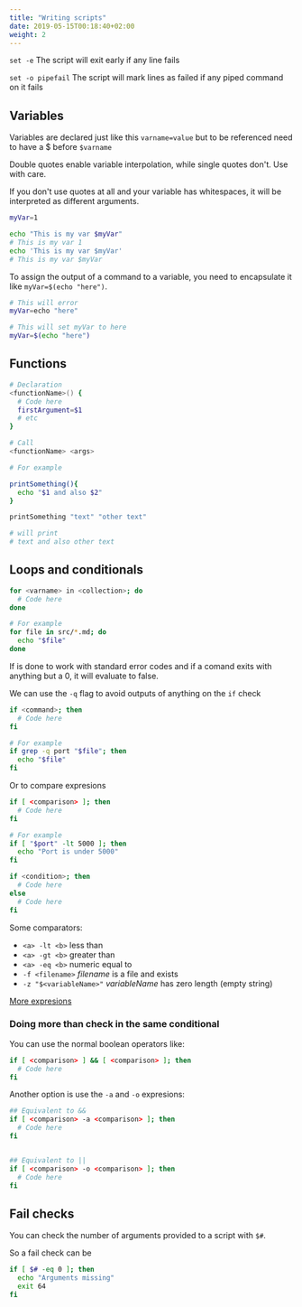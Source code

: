 ```yaml
---
title: "Writing scripts"
date: 2019-05-15T00:18:40+02:00
weight: 2
---
```


`set -e` The script will exit early if any line fails

`set -o pipefail` The script will mark lines as failed if any piped command on it fails

## Variables

Variables are declared just like this `varname=value` but to be referenced need to have a $ before `$varname`

Double quotes enable variable interpolation, while single quotes don't. Use with care.

If you don't use quotes at all and your variable has whitespaces, it will be interpreted as different arguments.

```bash
myVar=1

echo "This is my var $myVar"
# This is my var 1
echo 'This is my var $myVar'
# This is my var $myVar
```

To assign the output of a command to a variable, you need to encapsulate it like `myVar=$(echo "here")`.

```bash
# This will error
myVar=echo "here"

# This will set myVar to here
myVar=$(echo "here")

```

## Functions

```bash
# Declaration
<functionName>() {
  # Code here
  firstArgument=$1
  # etc
}

# Call
<functionName> <args>

# For example

printSomething(){
  echo "$1 and also $2"
}

printSomething "text" "other text"

# will print
# text and also other text
```


## Loops and conditionals

```bash
for <varname> in <collection>; do
  # Code here
done

# For example
for file in src/*.md; do
  echo "$file"
done
```

If is done to work with standard error codes and if a comand exits with anything but a 0, it will evaluate to false.

We can use the `-q` flag to avoid outputs of anything on the `if` check

```bash
if <command>; then
  # Code here
fi

# For example
if grep -q port "$file"; then
  echo "$file"
fi
```

Or to compare expresions


```bash
if [ <comparison> ]; then
  # Code here
fi

# For example
if [ "$port" -lt 5000 ]; then
  echo "Port is under 5000"
fi
```


```bash
if <condition>; then
  # Code here
else
  # Code here
fi
```

Some comparators:

- `<a> -lt <b>` less than
- `<a> -gt <b>` greater than
- `<a> -eq <b>` numeric equal to
- `-f <filename>` *filename* is a file and exists
- `-z "$<variableName>"` *variableName* has zero length (empty string)

[More expresions](http://tldp.org/LDP/Bash-Beginners-Guide/html/sect_07_01.html)

### Doing more than check in the same conditional

You can use the normal boolean operators like:

```bash
if [ <comparison> ] && [ <comparison> ]; then
  # Code here
fi
```

Another option is use the `-a` and `-o` expresions:

```bash
## Equivalent to &&
if [ <comparison> -a <comparison> ]; then
  # Code here
fi


## Equivalent to ||
if [ <comparison> -o <comparison> ]; then
  # Code here
fi
```

## Fail checks

You can check the number of arguments provided to a script with `$#`.

So a fail check can be

```bash
if [ $# -eq 0 ]; then
  echo "Arguments missing"
  exit 64
fi
```
